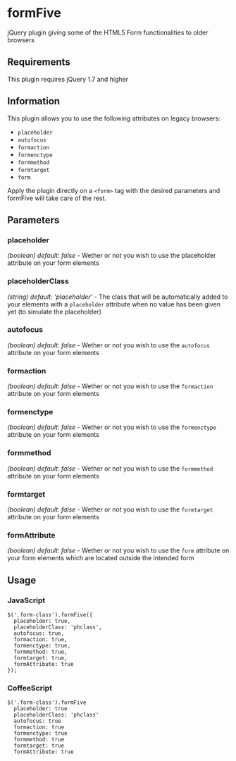 formFive
========

jQuery plugin giving some of the HTML5 Form functionalities to older browsers

Requirements
------------

This plugin requires jQuery 1.7 and higher

Information
-----------
This plugin allows you to use the following attributes on legacy browsers:

- `placeholder`
- `autofocus`
- `formaction`
- `formenctype`
- `formmethod`
- `formtarget`
- `form`

Apply the plugin directly on a `<form>` tag with the desired parameters and formFive will take care of the rest.


Parameters
----------

### placeholder
*(boolean) default: false* - Wether or not you wish to use the placeholder attribute on your form elements

### placeholderClass
*(string) default: 'placeholder'* - The class that will be automatically added to your elements with a `placeholder` attribute when no value has been given yet (to simulate the placeholder)

### autofocus
*(boolean) default: false* - Wether or not you wish to use the `autofocus` attribute on your form elements

### formaction
*(boolean) default: false* - Wether or not you wish to use the `formaction` attribute on your form elements

### formenctype
*(boolean) default: false* - Wether or not you wish to use the `formenctype` attribute on your form elements

### formmethod
*(boolean) default: false* - Wether or not you wish to use the `formmethod` attribute on your form elements

### formtarget
*(boolean) default: false* - Wether or not you wish to use the `formtarget` attribute on your form elements

### formAttribute
*(boolean) default: false* - Wether or not you wish to use the `form` attribute on your form elements which are located outside the intended form

Usage
-----
### JavaScript
	$('.form-class').formFive({
      placeholder: true,
      placeholderClass: 'phclass',
      autofocus: true,
      formaction: true,
      formenctype: true,
      formmethod: true,
      formtarget: true,
      formAttribute: true
	});

### CoffeeScript
	$('.form-class').formFive
      placeholder: true
      placeholderClass: 'phclass'
      autofocus: true
      formaction: true
      formenctype: true
      formmethod: true
      formtarget: true
      formAttribute: true